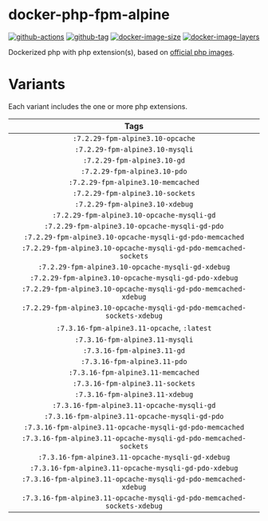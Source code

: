 # docker-php-fpm-alpine

[![github-actions](https://github.com/theohbrothers/docker-php-fpm-alpine/workflows/build/badge.svg)](https://github.com/theohbrothers/docker-php-fpm-alpine/actions)
[![github-tag](https://img.shields.io/github/tag/theohbrothers/docker-php-fpm-alpine)](https://github.com/theohbrothers/docker-php-fpm-alpine/releases/)
[![docker-image-size](https://img.shields.io/microbadger/image-size/theohbrothers/docker-php-fpm-alpine/latest)](https://hub.docker.com/r/theohbrothers/docker-php-fpm-alpine)
[![docker-image-layers](https://img.shields.io/microbadger/layers/theohbrothers/docker-php-fpm-alpine/latest)](https://hub.docker.com/r/theohbrothers/docker-php-fpm-alpine)

Dockerized php with php extension(s), based on [official php images](https://hub.docker.com/_/php).

# Variants

Each variant includes the one or more php extensions.

| Tags |
|:-------:|
| `:7.2.29-fpm-alpine3.10-opcache` |
| `:7.2.29-fpm-alpine3.10-mysqli` |
| `:7.2.29-fpm-alpine3.10-gd` |
| `:7.2.29-fpm-alpine3.10-pdo` |
| `:7.2.29-fpm-alpine3.10-memcached` |
| `:7.2.29-fpm-alpine3.10-sockets` |
| `:7.2.29-fpm-alpine3.10-xdebug` |
| `:7.2.29-fpm-alpine3.10-opcache-mysqli-gd` |
| `:7.2.29-fpm-alpine3.10-opcache-mysqli-gd-pdo` |
| `:7.2.29-fpm-alpine3.10-opcache-mysqli-gd-pdo-memcached` |
| `:7.2.29-fpm-alpine3.10-opcache-mysqli-gd-pdo-memcached-sockets` |
| `:7.2.29-fpm-alpine3.10-opcache-mysqli-gd-xdebug` |
| `:7.2.29-fpm-alpine3.10-opcache-mysqli-gd-pdo-xdebug` |
| `:7.2.29-fpm-alpine3.10-opcache-mysqli-gd-pdo-memcached-xdebug` |
| `:7.2.29-fpm-alpine3.10-opcache-mysqli-gd-pdo-memcached-sockets-xdebug` |
| `:7.3.16-fpm-alpine3.11-opcache`, `:latest` |
| `:7.3.16-fpm-alpine3.11-mysqli` |
| `:7.3.16-fpm-alpine3.11-gd` |
| `:7.3.16-fpm-alpine3.11-pdo` |
| `:7.3.16-fpm-alpine3.11-memcached` |
| `:7.3.16-fpm-alpine3.11-sockets` |
| `:7.3.16-fpm-alpine3.11-xdebug` |
| `:7.3.16-fpm-alpine3.11-opcache-mysqli-gd` |
| `:7.3.16-fpm-alpine3.11-opcache-mysqli-gd-pdo` |
| `:7.3.16-fpm-alpine3.11-opcache-mysqli-gd-pdo-memcached` |
| `:7.3.16-fpm-alpine3.11-opcache-mysqli-gd-pdo-memcached-sockets` |
| `:7.3.16-fpm-alpine3.11-opcache-mysqli-gd-xdebug` |
| `:7.3.16-fpm-alpine3.11-opcache-mysqli-gd-pdo-xdebug` |
| `:7.3.16-fpm-alpine3.11-opcache-mysqli-gd-pdo-memcached-xdebug` |
| `:7.3.16-fpm-alpine3.11-opcache-mysqli-gd-pdo-memcached-sockets-xdebug` |

